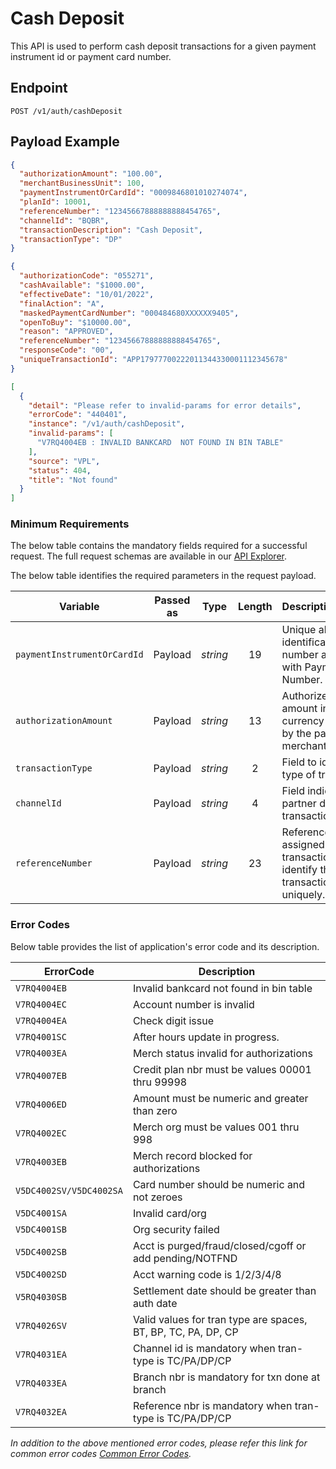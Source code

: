 # Cash Deposit

This API is used to perform cash deposit transactions for a given payment instrument id or payment card number. 

## Endpoint

`POST /v1/auth/cashDeposit`

## Payload Example

<!--
type: tab
titles: Request, Response, Error
-->

```json
{
  "authorizationAmount": "100.00",
  "merchantBusinessUnit": 100,
  "paymentInstrumentOrCardId": "0009846801010274074",
  "planId": 10001,
  "referenceNumber": "12345667888888888454765",
  "channelId": "BQBR",
  "transactionDescription": "Cash Deposit",
  "transactionType": "DP"
}
```

<!--
type: tab
-->

```json
{
  "authorizationCode": "055271",
  "cashAvailable": "$1000.00",
  "effectiveDate": "10/01/2022",
  "finalAction": "A",
  "maskedPaymentCardNumber": "000484680XXXXXX9405",
  "openToBuy": "$10000.00",
  "reason": "APPROVED",
  "referenceNumber": "12345667888888888454765",
  "responseCode": "00",
  "uniqueTransactionId": "APP17977700222011344330001112345678"
}
```

<!--
type: tab
-->

```json
[
  {
    "detail": "Please refer to invalid-params for error details",
    "errorCode": "440401",
    "instance": "/v1/auth/cashDeposit",
    "invalid-params": [
      "V7RQ4004EB : INVALID BANKCARD  NOT FOUND IN BIN TABLE"
    ],
    "source": "VPL",
    "status": 404,
    "title": "Not found"
  }
]
```

<!-- type: tab-end -->

### Minimum Requirements

The below table contains the mandatory fields required for a successful request. The full request schemas are available in our [API Explorer](../api/?type=post&path=/v1/auth/cashDeposit).

The below table identifies the required parameters in the request payload.

| Variable | Passed as | Type | Length | Description/Values |
| -------- | :-------: | :--: | :------------: | ------------------ |
| `paymentInstrumentOrCardId` | Payload | *string* | 19 | Unique alternate identification number associated with Payment Card Number. |
| `authorizationAmount` | Payload | *string* | 13 | Authorized sales amount in the currency accepted by the particular merchant. |
| `transactionType` | Payload | *string* | 2 | Field to identify the type of transaction. |
| `channelId` | Payload | *string* | 4 | Field indicate the partner details and transaction source. |
| `referenceNumber` | Payload | *string* | 23 | Reference number assigned to the transaction to identify the transaction uniquely. |

### Error Codes

Below table provides the list of application's error code and its description.

| ErrorCode |  Description |
| --------  | ------------------ |
| `V7RQ4004EB` | Invalid bankcard  not found in bin table |  
| `V7RQ4004EC` | Account number is invalid |
| `V7RQ4004EA` | Check digit issue |
| `V7RQ4001SC` | After hours update in progress. |
| `V7RQ4003EA` | Merch status invalid for authorizations |
| `V7RQ4007EB` | Credit plan nbr must be values 00001 thru 99998 |
| `V7RQ4006ED` | Amount must be numeric and greater than zero |
| `V7RQ4002EC` | Merch org must be values 001 thru 998 |
| `V7RQ4003EB` | Merch record blocked for authorizations |
| `V5DC4002SV/V5DC4002SA` | Card number should be numeric and not zeroes |
| `V5DC4001SA` | Invalid card/org |
| `V5DC4001SB` | Org security failed |
| `V5DC4002SB` | Acct is purged/fraud/closed/cgoff or add pending/NOTFND |
| `V5DC4002SD` | Acct warning code is 1/2/3/4/8 |
| `V5RQ4030SB` | Settlement date should be greater than auth date |
| `V7RQ4026SV` | Valid values for tran type are spaces, BT, BP, TC, PA, DP, CP |
| `V7RQ4031EA` | Channel id is mandatory when tran-type is TC/PA/DP/CP |
| `V7RQ4033EA` | Branch nbr is mandatory for txn done at branch |
| `V7RQ4032EA` | Reference nbr is mandatory when tran-type is TC/PA/DP/CP |

*In addition to the above mentioned error codes, please refer this link for common error codes [Common Error Codes](?path=docs/Common_Error_Code.md).*
